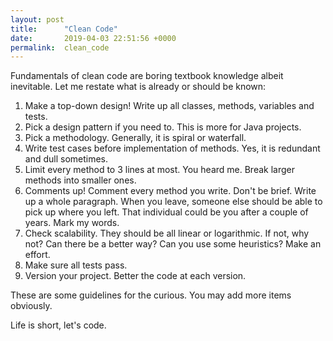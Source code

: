 ```yaml
---
layout: post
title:      "Clean Code"
date:       2019-04-03 22:51:56 +0000
permalink:  clean_code
---
```



Fundamentals of clean code are boring textbook knowledge albeit inevitable. Let me restate what is already or should be known:

1) Make a top-down design! Write up all classes, methods, variables and tests.
2) Pick a design pattern if you need to. This is more for Java projects.
3) Pick a methodology. Generally, it is spiral or waterfall.
4) Write test cases before implementation of methods. Yes, it is redundant and dull sometimes.
5) Limit every method to 3 lines at most. You heard me. Break larger methods into smaller ones. 
6) Comments up! Comment every method you write. Don't be brief. Write up a whole paragraph. When you leave, someone else should be able to pick up where you left. That individual could be you after a couple of years. Mark my words.
7) Check scalability. They should be all linear or logarithmic. If not, why not? Can there be a better way? Can you use some heuristics? Make an effort.
8) Make sure all tests pass.
9) Version your project. Better the code at each version.

These are some guidelines for the curious. You may add more items obviously.

Life is short, let's code.

